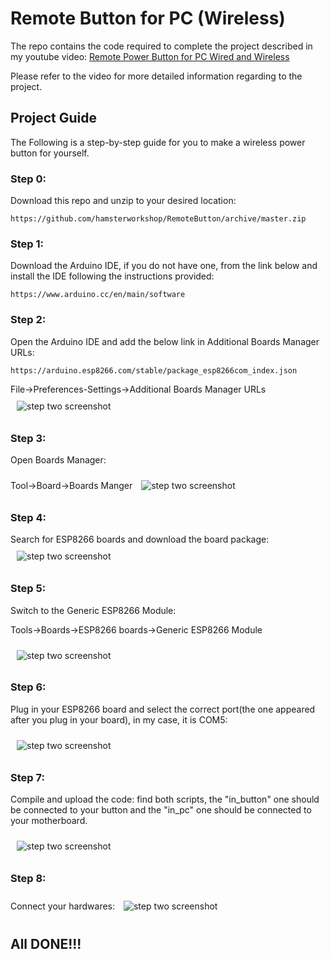# Remote Button for PC (Wireless)
The repo contains the code required to complete the project described in my youtube video: [Remote Power Button for PC Wired and Wireless](https://www.youtube.com/channel/UCX0ALjR8rwUYkgA3SX-MN-Q?view_as=subscriber)

Please refer to the video for more detailed information regarding to the project.


## Project Guide
The Following is a step-by-step guide for you to make a wireless power button for yourself.

### Step 0:
Download this repo and unzip to your desired location:
```
https://github.com/hamsterworkshop/RemoteButton/archive/master.zip
```

### Step 1:
Download the Arduino IDE, if you do not have one, from the link below and install the IDE following the instructions provided:
```
https://www.arduino.cc/en/main/software
```

### Step 2:
Open the Arduino IDE and add the below link in Additional Boards Manager URLs:
```
https://arduino.esp8266.com/stable/package_esp8266com_index.json
```

File->Preferences-Settings->Additional Boards Manager URLs
<img src="img/step2.png"
alt="step two screenshot"
style="margin: 10px">


### Step 3:
Open Boards Manager:

Tool->Board->Boards Manger
<img src="img/step3.png"
alt="step two screenshot"
style="margin: 10px">

### Step 4:
Search for ESP8266 boards and download the board package:
<img src="img/step4.png"
alt="step two screenshot"
style="margin: 10px">

### Step 5:
Switch to the Generic ESP8266 Module:

Tools->Boards->ESP8266 boards->Generic ESP8266 Module

<img src="img/step5.png"
alt="step two screenshot"
style="margin: 10px">

### Step 6:
Plug in your ESP8266 board and select the correct port(the one appeared after you plug in your board), in my case, it is COM5:

<img src="img/step6.png"
alt="step two screenshot"
style="margin: 10px">

### Step 7:
Compile and upload the code:
find both scripts, the "in_button" one should be connected to your button and the "in_pc" one should be connected to your motherboard.

<img src="img/step7.png"
alt="step two screenshot"
style="margin: 10px">

### Step 8:

Connect your hardwares:
<img src="img/step8.png"
alt="step two screenshot"
style="margin: 10px">

## All DONE!!!
